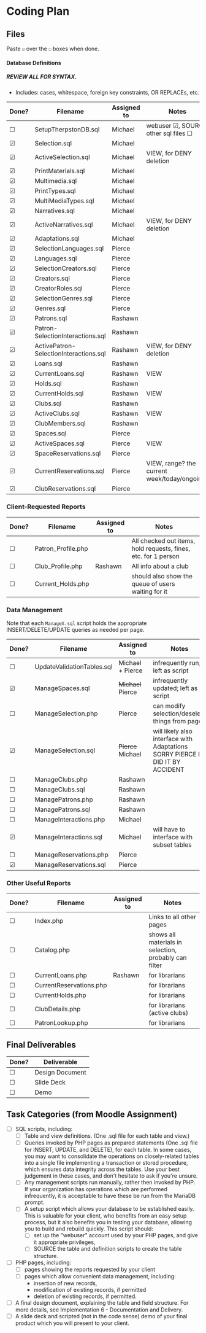 # Coding Plan

## Files

Paste `☑` over the `☐` boxes when done.

#### Database Definitions

##### REVIEW ALL FOR SYNTAX.

* Includes: cases, whitespace, foreign key constraints, OR REPLACEs, etc.


| Done? | **Filename**                           | **Assigned to** | Notes                                        |
| ------- | ---------------------------------------- | ----------------- | ---------------------------------------------- |
| ☐    | SetupTherpstonDB.sql                   | Michael         | webuser ☑, SOURCE other sql files ☐        |
| ☑    | Selection.sql                          | Michael         |                                              |
| ☑    | ActiveSelection.sql                    | Michael         | VIEW, for DENY deletion                      |
| ☑    | PrintMaterials.sql                     | Michael         |                                              |
| ☑    | Multimedia.sql                         | Michael         |                                              |
| ☑    | PrintTypes.sql                         | Michael         |                                              |
| ☑    | MultiMediaTypes.sql                    | Michael         |                                              |
| ☑    | Narratives.sql                         | Michael         |                                              |
| ☑    | ActiveNarratives.sql                   | Michael         | VIEW, for DENY deletion                      |
| ☑    | Adaptations.sql                        | Michael         |                                              |
| ☑    | SelectionLanguages.sql                 | Pierce          |                                              |
| ☑    | Languages.sql                          | Pierce          |                                              |
| ☑    | SelectionCreators.sql                  | Pierce          |                                              |
| ☑    | Creators.sql                           | Pierce          |                                              |
| ☑    | CreatorRoles.sql                       | Pierce          |                                              |
| ☑    | SelectionGenres.sql                    | Pierce          |                                              |
| ☑    | Genres.sql                             | Pierce          |                                              |
| ☑    | Patrons.sql                            | Rashawn         |                                              |
| ☑    | Patron-SelectionInteractions.sql       | Rashawn         |                                              |
| ☑    | ActivePatron-SelectionInteractions.sql | Rashawn         | VIEW, for DENY deletion                      |
| ☑    | Loans.sql                              | Rashawn         |                                              |
| ☑    | CurrentLoans.sql                       | Rashawn         | VIEW                                         |
| ☑    | Holds.sql                              | Rashawn         |                                              |
| ☑    | CurrentHolds.sql                       | Rashawn         | VIEW                                         |
| ☑    | Clubs.sql                              | Rashawn         |                                              |
| ☑    | ActiveClubs.sql                        | Rashawn         | VIEW                                         |
| ☑    | ClubMembers.sql                        | Rashawn         |                                              |
| ☑    | Spaces.sql                             | Pierce          |                                              |
| ☑    | ActiveSpaces.sql                       | Pierce          | VIEW                                         |
| ☑    | SpaceReservations.sql                  | Pierce          |                                              |
| ☑    | CurrentReservations.sql                | Pierce          | VIEW, range? the current week/today/ongoing? |
| ☑    | ClubReservations.sql                   | Pierce          |                                              |

### Client-Requested Reports


| Done? | **Filename**       | **Assigned to** | Notes                                                          |
| ------- | -------------------- | ----------------- | ---------------------------------------------------------------- |
| ☐    | Patron_Profile.php |                 | All checked out items, hold requests, fines, etc. for 1 person |
| ☐    | Club_Profile.php   | Rashawn         | All info about a club                                          |
| ☐    | Current_Holds.php  |                 | should also show the queue of users waiting for it             |

### Data Management

Note that each `ManageX.sql` script holds the appropriate INSERT/DELETE/UPDATE queries as needed per page.


| Done? | **Filename**               | **Assigned to**    | Notes                                                                              |
| ------- | ---------------------------- | -------------------- | ------------------------------------------------------------------------------------ |
| ☐    | UpdateValidationTables.sql | Michael + Pierce   | infrequently run; left as script                                                   |
| ☑    | ManageSpaces.sql           | ~~Michael~~ Pierce | infrequently updated; left as script                                               |
| ☐    | ManageSelection.php        | Pierce             | can modify selection/deselect things from page                                     |
| ☑    | ManageSelection.sql        | ~~Pierce~~ Michael | will likely also interface with Adaptations<br />SORRY PIERCE I DID IT BY ACCIDENT |
| ☐    | ManageClubs.php            | Rashawn            |                                                                                    |
| ☐    | ManageClubs.sql            | Rashawn            |                                                                                    |
| ☐    | ManagePatrons.php          | Rashawn            |                                                                                    |
| ☐    | ManagePatrons.sql          | Rashawn            |                                                                                    |
| ☐    | ManageInteractions.php     | Michael            |                                                                                    |
| ☑    | ManageInteractions.sql     | Michael            | will have to interface with subset tables                                          |
| ☐    | ManageReservations.php     | Pierce             |                                                                                    |
| ☑    | ManageReservations.sql     | Pierce             |                                                                                    |

### Other Useful Reports


| Done? | **Filename**            | **Assigned to** | Notes                                                 |
| ------- | ------------------------- | ----------------- | ------------------------------------------------------- |
| ☐    | Index.php               |                 | Links to all other pages                              |
| ☐    | Catalog.php             |                 | shows all materials in selection, probably can filter |
| ☐    | CurrentLoans.php        | Rashawn         | for librarians                                        |
| ☐    | CurrentReservations.php |                 | for librarians                                        |
| ☐    | CurrentHolds.php        |                 | for librarians                                        |
| ☐    | ClubDetails.php         |                 | for librarians (active clubs)                         |
| ☐    | PatronLookup.php        |                 | for librarians                                        |

## Final Deliverables


| Done? | **Deliverable** |
| ------- | ----------------- |
| ☐    | Design Document |
| ☐    | Slide Deck      |
| ☐    | Demo            |

## Task Categories (from Moodle Assignment)

- [ ] SQL scripts, including:
  - [ ] Table and view definitions. (One .sql file for each table and view.)
  - [ ] Queries invoked by PHP pages as prepared statements (One .sql file for INSERT, UPDATE, and DELETE), for each table. In some cases, you may want to consolidate the operations on closely-related tables into a single file implementing a transaction or stored procedure, which ensures data integrity across the tables. Use your best judgement in these cases, and don't hesitate to ask if you're unsure.
  - [ ] Any management scripts run manually, rather then invoked by PHP. If your organization has operations which are performed infrequently, it is acceptable to have these be run from the MariaDB prompt.
  - [ ] A setup script which allows your database to be established easily. This is valuable for your client, who benefits from an easy setup process, but it also benefits you in testing your database, allowing you to build and rebuild quickly. This script should:
    - [ ] set up the "webuser" account used by your PHP pages, and give it appropriate privileges,
    - [ ] SOURCE the table and definition scripts to create the table structure.
- [ ] PHP pages, including:
  - [ ] pages showing the reports requested by your client
  - [ ] pages which allow convenient data management, including:
    - insertion of new records,
    - modification of existing records, if permitted
    - deletion of existing records, if permitted.
- [ ] A final design document, explaining the table and field structure. For more details, see Implementation 6 - Documentation and Delivery.
- [ ] A slide deck and scripted (not in the code sense) demo of your final product which you will present to your client.
